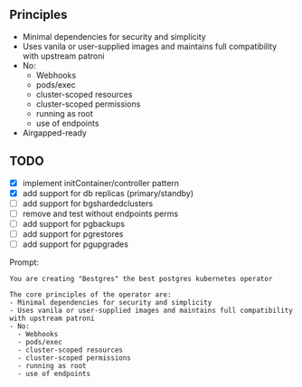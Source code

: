 
## Principles
- Minimal dependencies for security and simplicity
- Uses vanila or user-supplied images and maintains full compatibility with upstream patroni
- No: 
  - Webhooks
  - pods/exec
  - cluster-scoped resources
  - cluster-scoped permissions
  - running as root
  - use of endpoints
- Airgapped-ready

## TODO
- [x] implement initContainer/controller pattern
- [x] add support for db replicas (primary/standby)
- [ ] add support for bgshardedclusters
- [ ] remove and test without endpoints perms
- [ ] add support for pgbackups
- [ ] add support for pgrestores
- [ ] add support for pgupgrades

Prompt:
```
You are creating "Bestgres" the best postgres kubernetes operator

The core principles of the operator are:
- Minimal dependencies for security and simplicity
- Uses vanila or user-supplied images and maintains full compatibility with upstream patroni
- No: 
  - Webhooks
  - pods/exec
  - cluster-scoped resources
  - cluster-scoped permissions
  - running as root
  - use of endpoints

```